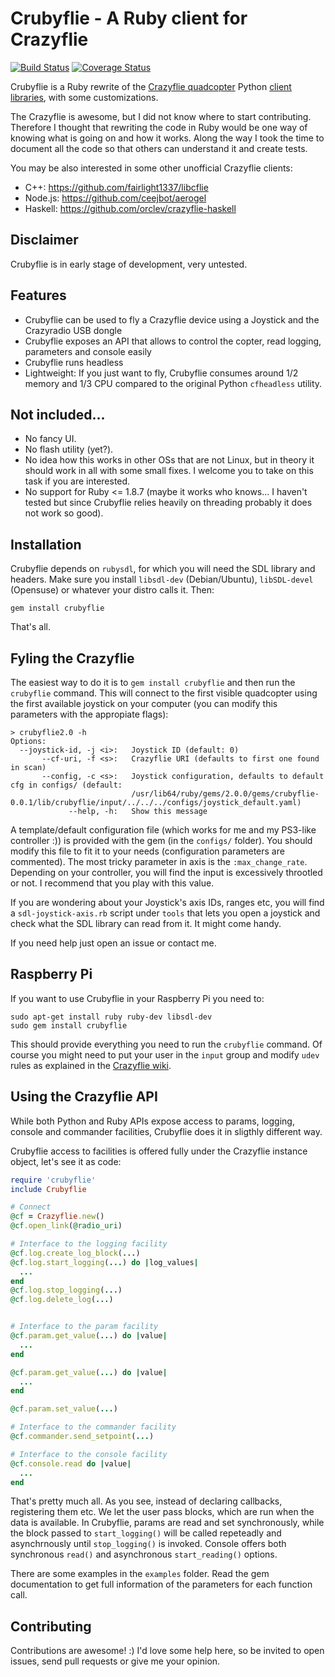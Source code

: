 Crubyflie - A Ruby client for Crazyflie
=======================================

[![Build Status](https://travis-ci.org/hsanjuan/crubyflie.png?branch=master)](https://travis-ci.org/hsanjuan/crubyflie) [![Coverage Status](https://coveralls.io/repos/hsanjuan/crubyflie/badge.png)](https://coveralls.io/r/hsanjuan/crubyflie)

Crubyflie is a Ruby rewrite of the [Crazyflie quadcopter](http://www.bitcraze.se/category/crazyflie/) Python [client libraries](https://bitbucket.org/bitcraze/crazyflie-pc-client), with some customizations.

The Crazyflie is awesome, but I did not know where to start contributing. Therefore I thought that rewriting the code in Ruby would be one way of knowing what is going on and how it works. Along the way I took the time to document all the code so that others can understand it and create tests.

You may be also interested in some other unofficial Crazyflie clients:

 * C++:     https://github.com/fairlight1337/libcflie
 * Node.js: https://github.com/ceejbot/aerogel
 * Haskell: https://github.com/orclev/crazyflie-haskell

Disclaimer
----------

Crubyflie is in early stage of development, very untested.

Features
--------

 * Crubyflie can be used to fly a Crazyflie device using a Joystick and the Crazyradio USB dongle
 * Crubyflie exposes an API that allows to control the copter, read logging, parameters and console easily
 * Crubyflie runs headless  
 * Lightweight: If you just want to fly, Crubyflie consumes around 1/2 memory and 1/3 CPU compared to the original Python `cfheadless` utility.

Not included...
----------------
 * No fancy UI.
 * No flash utility (yet?).
 * No idea how this works in other OSs that are not Linux, but in theory it should work in all with some small fixes. I welcome you to take on this task if you are interested.
 * No support for Ruby <= 1.8.7 (maybe it works who knows... I haven't tested but since Crubyflie relies heavily on threading probably it does not work so good).

Installation
------------

Crubyflie depends on `rubysdl`, for which you will need the SDL library and headers. Make sure you install `libsdl-dev` (Debian/Ubuntu), `libSDL-devel` (Opensuse) or whatever your distro calls it. Then:

    gem install crubyflie

That's all.

Fyling the Crazyflie
--------------------

The easiest way to do it is to `gem install crubyflie` and then run the `crubyflie` command. This will connect to the first visible quadcopter using the first available joystick on your computer (you can modify this parameters with the appropiate flags):

    > crubyflie2.0 -h
    Options:
      --joystick-id, -j <i>:   Joystick ID (default: 0)
           --cf-uri, -f <s>:   Crazyflie URI (defaults to first one found in scan)
           --config, -c <s>:   Joystick configuration, defaults to default cfg in configs/ (default:
                               /usr/lib64/ruby/gems/2.0.0/gems/crubyflie-0.0.1/lib/crubyflie/input/../../../configs/joystick_default.yaml)
                 --help, -h:   Show this message

A template/default configuration file (which works for me and my PS3-like controller :)) is provided with the gem (in the `configs/` folder). You should modify this file to fit it to your needs (configuration parameters are commented). The most tricky parameter in axis is the `:max_change_rate`. Depending on your controller, you will find the input is excessively throotled or not. I recommend that you play with this value.

If you are wondering about your Joystick's axis IDs, ranges etc, you will find a `sdl-joystick-axis.rb` script under `tools` that lets you open a joystick and check what the SDL library can read from it. It might come handy.

If you need help just open an issue or contact me.

Raspberry Pi
------------

If you want to use Crubyflie in your Raspberry Pi you need to:

    sudo apt-get install ruby ruby-dev libsdl-dev
    sudo gem install crubyflie

This should provide everything you need to run the `crubyflie` command. Of course you might need to put your user in the `input` group and modify `udev` rules as explained in the [Crazyflie wiki](http://wiki.bitcraze.se/projects:crazyflie:hacks:rasberrypi).

Using the Crazyflie API
-----------------------

While both Python and Ruby APIs expose access to params, logging, console and commander facilities, Crubyflie does it in sligthly different way.

Crubyflie access to facilities is offered fully under the Crazyflie instance object, let's see it as code:

```ruby
require 'crubyflie'
include Crubyflie

# Connect
@cf = Crazyflie.new()
@cf.open_link(@radio_uri)

# Interface to the logging facility
@cf.log.create_log_block(...)
@cf.log.start_logging(...) do |log_values|
  ...
end
@cf.log.stop_logging(...)
@cf.log.delete_log(...)


# Interface to the param facility
@cf.param.get_value(...) do |value|
  ...
end

@cf.param.get_value(...) do |value|
  ...
end

@cf.param.set_value(...)

# Interface to the commander facility
@cf.commander.send_setpoint(...)

# Interface to the console facility
@cf.console.read do |value|
  ...
end
```

That's pretty much all. As you see, instead of declaring callbacks, registering them etc. We let the user pass blocks, which are run when the data is available. 
In Crubyflie, params are read and set synchronously, while the block passed to `start_logging()` will be called repeteadly and asynchrnously until `stop_logging()` is invoked. Console offers both synchronous `read()` and asynchronous `start_reading()` options.

There are some examples in the `examples` folder. Read the gem documentation to get full information of the parameters for each function call.


Contributing
------------

Contributions are awesome! :) I'd love some help here, so be invited to open issues, send pull requests or give me your opinion.
